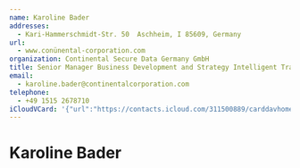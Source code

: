```yaml
---
name: Karoline Bader
addresses:
  - Kari-Hammerschmidt-Str. 50  Aschheim, I 85609, Germany
url:
  - www.conünental-corporation.com
organization: Continental Secure Data Germany GmbH
title: Senior Manager Business Development and Strategy Intelligent Transportation Systems
email:
  - karoline.bader@continentalcorporation.com
telephone:
  - +49 1515 2678710
iCloudVCard: '{"url":"https://contacts.icloud.com/311500889/carddavhome/card/E21D7C24-61CE-4BFE-A809-BA9C36860D33.vcf","etag":"\"kmfhb9nf\"","data":"BEGIN:VCARD\r\nVERSION:3.0\r\nFN:\r\nN:Bader;Karoline;;;\r\nUID:D633F859-08AA-4879-AE98-2F6B40326162\r\nADR:;;Kari-Hammerschmidt-Str. 50  Aschheim;;;I 85609;Germany;\r\nPRODID:-//Apple Inc.//iOS 12.4.1//EN\r\nREV:2025-04-03T22:15:45Z\r\nURL:www.conünental-corporation.com\r\nORG:Continental Secure Data Germany GmbH;\r\nTITLE:Senior Manager Business Development and Strategy Intelligent Transpor\r\n tation Systems\r\nEMAIL:karoline.bader@continentalcorporation.com\r\nTEL:+49 1515 2678710\r\nitem1.X-ABADR:DE\r\nEND:VCARD"}'
---
```

# Karoline Bader